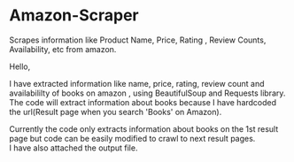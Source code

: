 # Amazon-Scraper
Scrapes information like Product Name, Price, Rating , Review Counts, Availability, etc from amazon.

Hello,

I have extracted information like name, price, rating, review count and availabililty of books on amazon , using BeautifulSoup and Requests library.  
The code will extract information about books because I have hardcoded the url(Result page when you search 'Books' on Amazon).  

Currently the code only extracts information about books on the 1st result page but code can be easily modified to crawl to next result pages.   
I have also attached the output file.
